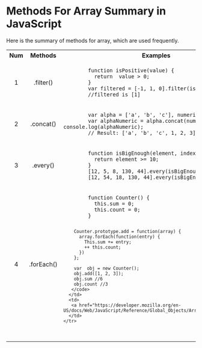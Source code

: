 # Methods For Array Summary in JavaScript
Here is the summary of methods for array, which are used frequently. 

<table>
  <tbody>
    <tr>
      <th>Num</th>
      <th align="center">Methods</th>
      <th align="center">Examples</th>
      <th align="center">Links</th>
    </tr>
    <tr>
      <td align="center">1</td>
      <td align="center">.filter()</td>
      <td align="left">
       <code>
        function isPositive(value) {
          return  value > 0; 
        }
        var filtered = [-1, 1, 0].filter(isPositive);
        //filtered is [1]
       </code>
      </td>
      <td>
       <a href="https://developer.mozilla.org/en-US/docs/Web/JavaScript/Reference/Global_Objects/Array/filter">Link</a>
      </td>
    </tr>
    <tr>
      <td align="center">2</td>
      <td align="center">.concat()</td>
      <td align="left">
       <code>
        var alpha = ['a', 'b', 'c'], numeric = [1, 2, 3]; 
        var alphaNumeric = alpha.concat(numeric); console.log(alphaNumeric);
        // Result: ['a', 'b', 'c', 1, 2, 3]
       </code>
      </td>
      <td>
       <a href="https://developer.mozilla.org/en-US/docs/Web/JavaScript/Reference/Global_Objects/Array/concat">Link</a>
      </td>
    </tr>
    <tr>
      <td align="center">3</td>
      <td align="center">.every()</td>
      <td align="left">
       <code>
        function isBigEnough(element, index, array) { 
          return element >= 10; 
        } 
        [12, 5, 8, 130, 44].every(isBigEnough); // false 
        [12, 54, 18, 130, 44].every(isBigEnough); // true
       </code>
      </td>
      <td>
       <a href="https://developer.mozilla.org/en-US/docs/Web/JavaScript/Reference/Global_Objects/Array/every">Link</a>
      </td>
    </tr>
    <tr>
      <td align="center">4</td>
      <td align="center">.forEach()</td>
      <td align="left">
       <code>
        function Counter() { 
          this.sum = 0; 
          this.count = 0; 
        } 
        
        Counter.prototype.add = function(array) {
          array.forEach(function(entry) {
            This.sum += entry;
            ++ this.count;
          })
        };
        
        var  obj = new Counter();
        obj.add([1, 2, 3]);
        obj.sum //6
        obj.count //3
       </code>
      </td>
      <td>
       <a href="https://developer.mozilla.org/en-US/docs/Web/JavaScript/Reference/Global_Objects/Array/forEach">Link</a>
      </td>      
    </tr>
  </tbody>
</table>
